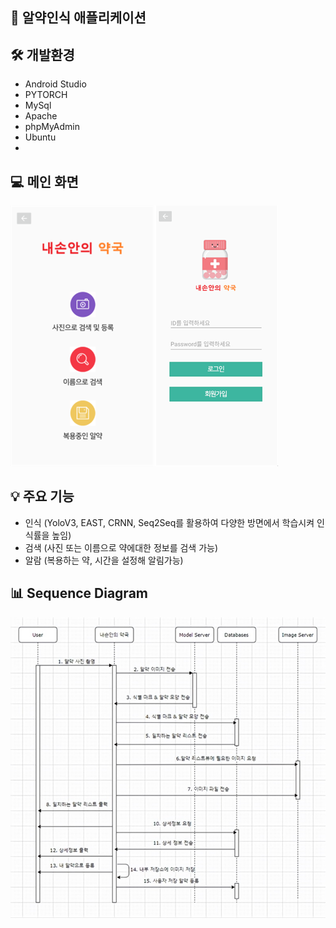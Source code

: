 ## 💊 알약인식 애플리케이션

## 🛠️ 개발환경
- Android Studio
- PYTORCH
- MySql
- Apache
- phpMyAdmin
- Ubuntu
-

## 💻 메인 화면
<img src="img/main.png" alt=""> 


## 💡 주요 기능
- 인식 (YoloV3, EAST, CRNN, Seq2Seq를 활용하여 다양한 방면에서 학습시켜 인식률을 높임)
- 검색 (사진 또는 이름으로 약에대한 정보를 검색 가능)
- 알람 (복용하는 약, 시간을 설정해 알림가능)
 

   
## 📊 Sequence Diagram
<img src="img/Sequence Diagram.png" alt="">
